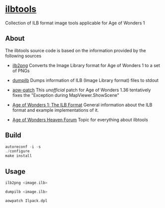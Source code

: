 # [ilbtools](http://github.com/jopadan/ilbtools)
Collection of ILB format image tools applicable for Age of Wonders 1 

## About

The ilbtools source code is based on the information provided by the following sources

- [ilb2png](http://github.com/socks-the-fox/ilb2png)
Converts the Image Library format for Age of Wonders 1 to a set of PNGs

- [dumpilb](http://www.jongware.com/aow/binaries/dumpilb.zip)
Dumps information of ILB (Image Library format) files to stdout

- [aow-patch](http://www.github.com/int19h/aow-patch)
This *unofficial* patch for Age of Wonders 1.36 tentatively fixes the "Exception during MapViewer.ShowScene" 

- [Age of Wonders 1: The ILB Format](http://www.jongware.com/aow/aow1.html)
General information about the ILB format and example implementations of it.

- [Age of Wonders Heaven Forum](https://aow.heavengames.com/cgi-bin/forums/display.cgi?action=ct&f=14,2666,,60)
Topic for everything about ilbtools

## Build

```c
autoreconf -i -s
./configure
make install
```

## Usage

```c
ilb2png <image.ilb>
```

```c
dumpilb <image.ilb>
```

```c
aowpatch Ilpack.dpl
```
